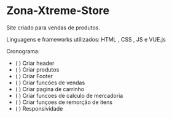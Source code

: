 # Zona-Xtreme-Store
Site criado para vendas de produtos.

Linguagens e frameworks utilizados:
HTML , CSS , JS e VUE.js

Cronograma:

- ( ) Criar header
- ( ) Criar produtos
- ( ) Criar Footer
- ( ) Criar funcóes de vendas
- ( ) Criar pagina de carrinho
- ( ) Criar funcoes de calculo de mercadoria
- ( ) Criar funçoes de remorção de itens
- ( ) Responsividade
